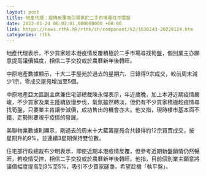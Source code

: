 ```yaml
---
layout: post
title: 地產代理：疫情反覆吸引買家於二手市場尋找平價盤
date: 2022-01-24 06:02:01.000000000 +08:00
link: https://news.rthk.hk/rthk/ch/component/k2/1630243-20220124.htm
categories: rthk
---
```


地產代理表示，不少買家趁本港疫情反覆積極於二手市場尋找筍盤，個別業主亦願意提高議價幅度，相信二手交投或於農曆新年後轉旺。

中原地產數據顯示，十大二手屋苑於過去的星期六、日錄得9宗成交，較前周末減少1宗，零成交屋苑增加至5個。

中原地產亞太區副主席兼住宅部總裁陳永傑表示，年近歲晚，加上本港近期疫情嚴峻，不少買家及業主陸續放慢步伐，氣氛雖然轉淡，但仍有不少買家積極趁疫情尋找筍盤，只要業主肯讓步減價，成功售出的機會亦大。他又指，現時樓市基本面不錯，走勢則要視乎疫情的發展。

美聯物業數據則顯示，剛過去的周末十大藍籌屋苑合共錄得約12宗買賣成交，按星期升約9%，並連續3星期保持雙位數。

住宅部行政總裁布少明表示，即使近期本港疫情反覆，但參考近期新盤銷情仍然暢旺，若疫情受控，相信二手交投或於農曆新年後轉旺。他指，目前個別業主願意將議價幅度提高到3%至5%，吸引不少買家磋商，希望趁機「執平盤」。
